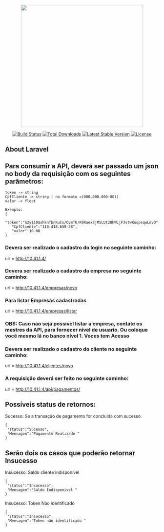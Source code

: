 <p align="center"><a href="https://laravel.com" target="_blank"><img src="https://raw.githubusercontent.com/laravel/art/master/logo-lockup/5%20SVG/2%20CMYK/1%20Full%20Color/laravel-logolockup-cmyk-red.svg" width="400"></a></p>

<p align="center">
<a href="https://travis-ci.org/laravel/framework"><img src="https://travis-ci.org/laravel/framework.svg" alt="Build Status"></a>
<a href="https://packagist.org/packages/laravel/framework"><img src="https://img.shields.io/packagist/dt/laravel/framework" alt="Total Downloads"></a>
<a href="https://packagist.org/packages/laravel/framework"><img src="https://img.shields.io/packagist/v/laravel/framework" alt="Latest Stable Version"></a>
<a href="https://packagist.org/packages/laravel/framework"><img src="https://img.shields.io/packagist/l/laravel/framework" alt="License"></a>
</p>

## About Laravel

 ## Para consumir a API, deverá ser passado um json no body da requisição com os seguintes parâmetros:
 ~~~
 token -> string
 CpfCliente -> string ( no formato =(000.000.000-00))
 valor -> float
 ~~~
 ~~~ 
 Exemplo:  
 {
	"token":"$2y$10$xhknTbnKuCs/OvmfU/K9Ruex3jMSLUt28hWLjFJvtwKuqpsqwLdvO",
	"CpfCliente":"110.418.659-38",
	"valor":10.00
}
~~~

### Devera ser realizado o cadastro do login no seguinte caminho:
url = http://10.41.1.4/

### Devera ser realizado o cadastro da empresa no seguinte caminho:
url = http://10.41.1.4/empresas/novo

### Para listar Empresas cadastradas
url = http://10.41.1.4/empresas/listar
### OBS: Caso não seja possivel listar a empresa, contate os mestres da API, para fornecer nível de usuario. Ou coloque você mesmo lá no banco nível 1. Voces tem Acesso

### Devera ser realizado o cadastro do cliente no seguinte caminho:
url = http://10.41.1.4/clientes/novo

### A requisição deverá ser feito no seguinte caminho:
url = http://10.41.1.4/api/pagamentos/

## Possíveis status de retornos:
Sucesso: Se a transação de pagamento for concluída com sucesso.
~~~
{
 "status":"Sucesso", 
 "Mensagem":"Pagamento Realizado "
}
~~~
## Serão dois os casos que poderão retornar Insucesso

Insucesso: Saldo cliente indisponível
~~~
{
 "status":"Insucesso", 
 "Mensagem":"Saldo Indisponivel "
}
~~~
Insucesso: Token Não identificado
~~~
{
 "status":"Insucesso", 
 "Mensagem":"Token não identificado "
}
~~~



